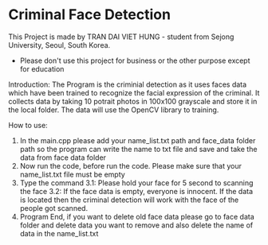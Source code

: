# Criminal Face Detection

This Project is made by TRAN DAI VIET HUNG - student from Sejong University, Seoul, South Korea.
* Please don't use this project for business or the other purpose except for education

Introduction: 
The Program is the criminial detection as it uses faces data which have been trained to recognize the facial expression of the criminal. It collects data by taking 10 potrait photos in 100x100 grayscale and store it in the local folder. The data will use the OpenCV library to training. 

How to use:
1. In the main.cpp please add your name_list.txt path and face_data folder path so the program can write the name to txt file and save and take the data from face data folder
2. Now run the code, before run the code. Please make sure that your name_list.txt file must be empty
3. Type the command
3.1: Please hold your face for 5 second to scanning the face
3.2: If the face data is empty, everyone is innocent. If the data is located then the criminal detection will work with the face of the people got scanned.
4. Program End, if you want to delete old face data please go to face data folder and delete data you want to remove and also delete the name of data in the name_list.txt

